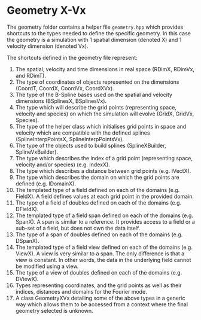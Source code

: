 # Geometry X-Vx

The geometry folder contains a helper file `geometry.hpp` which provides shortcuts to the types needed to define the specific geometry. In this case the geometry is a simulation with 1 spatial dimension (denoted X) and 1 velocity dimension (denoted Vx).

The shortcuts defined in the geometry file represent:
1.  The spatial, velocity and time dimensions in real space (RDimX, RDimVx, and RDimT).
2.  The type of coordinates of objects represented on the dimensions (CoordT, CoordX, CoordVx, CoordXVx).
3.  The type of the B-Spline bases used on the spatial and velocity dimensions (BSplinesX, BSplinesVx).
4.  The type which will describe the grid points (representing space, velocity and species) on which the simulation will evolve (GridX, GridVx, Species).
5.  The type of the helper class which initialises grid points in space and velocity which are compatible with the defined splines (SplineInterpPointsX, SplineInterpPointsVx).
6.  The type of the objects used to build splines (SplineXBuilder, SplineVxBuilder).
7.  The type which describes the index of a grid point (representing space, velocity and/or species) (e.g. IndexX).
8.  The type which describes a distance between grid points (e.g. IVectX).
9.  The type which describes the domain on which the grid points are defined (e.g. IDomainX).
10. The templated type of a field defined on each of the domains (e.g. FieldX<ElementType>). A field defines values at each grid point in the provided domain.
11. The type of a field of doubles defined on each of the domains (e.g. DFieldX).
12. The templated type of a field span defined on each of the domains (e.g. SpanX<ElementType>). A span is similar to a reference. It provides access to a field or a sub-set of a field, but does not own the data itself.
13. The type of a span of doubles defined on each of the domains (e.g. DSpanX).
12. The templated type of a field view defined on each of the domains (e.g. ViewX<ElementType>). A view is very similar to a span. The only difference is that a view is constant. In other words, the data in the underlying field cannot be modified using a view.
13. The type of a view of doubles defined on each of the domains (e.g. DViewX).
15. Types representing coordinates, and the grid points as well as their indices, distances and domains for the Fourier mode.
16. A class GeometryXVx detailing some of the above types in a generic way which allows them to be accessed from a context where the final geometry selected is unknown.
